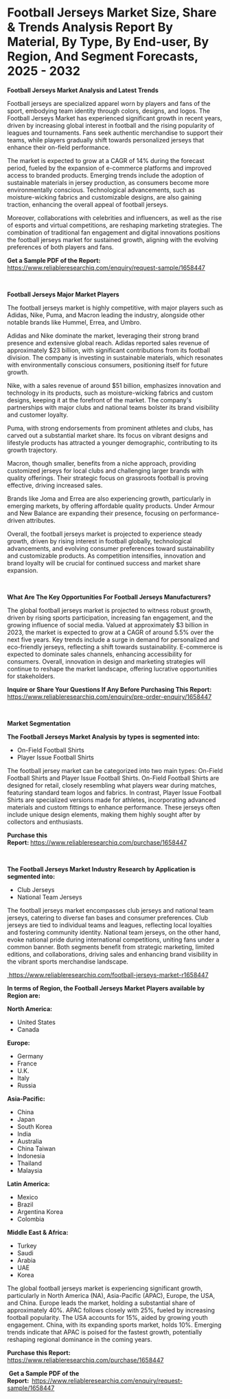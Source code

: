 <p><h1>Football Jerseys Market Size, Share & Trends Analysis Report By Material, By Type, By End-user, By Region, And Segment Forecasts, 2025 - 2032</h1></p><p><strong>Football Jerseys Market Analysis and Latest Trends</strong></p>
<p><p>Football jerseys are specialized apparel worn by players and fans of the sport, embodying team identity through colors, designs, and logos. The Football Jerseys Market has experienced significant growth in recent years, driven by increasing global interest in football and the rising popularity of leagues and tournaments. Fans seek authentic merchandise to support their teams, while players gradually shift towards personalized jerseys that enhance their on-field performance.</p><p>The market is expected to grow at a CAGR of 14% during the forecast period, fueled by the expansion of e-commerce platforms and improved access to branded products. Emerging trends include the adoption of sustainable materials in jersey production, as consumers become more environmentally conscious. Technological advancements, such as moisture-wicking fabrics and customizable designs, are also gaining traction, enhancing the overall appeal of football jerseys.</p><p>Moreover, collaborations with celebrities and influencers, as well as the rise of esports and virtual competitions, are reshaping marketing strategies. The combination of traditional fan engagement and digital innovations positions the football jerseys market for sustained growth, aligning with the evolving preferences of both players and fans.</p></p>
<p><strong>Get a Sample PDF of the Report:&nbsp;</strong> <a href="https://www.reliableresearchiq.com/enquiry/request-sample/1658447?utm_campaign=3124&utm_medium=2&utm_source=Github&utm_content=ia&utm_term=15042025&utm_id=football-jerseys">https://www.reliableresearchiq.com/enquiry/request-sample/1658447</a></p>
<p>&nbsp;</p>
<p><strong>Football Jerseys Major Market Players</strong></p>
<p><p>The football jerseys market is highly competitive, with major players such as Adidas, Nike, Puma, and Macron leading the industry, alongside other notable brands like Hummel, Errea, and Umbro. </p><p>Adidas and Nike dominate the market, leveraging their strong brand presence and extensive global reach. Adidas reported sales revenue of approximately $23 billion, with significant contributions from its football division. The company is investing in sustainable materials, which resonates with environmentally conscious consumers, positioning itself for future growth. </p><p>Nike, with a sales revenue of around $51 billion, emphasizes innovation and technology in its products, such as moisture-wicking fabrics and custom designs, keeping it at the forefront of the market. The company's partnerships with major clubs and national teams bolster its brand visibility and customer loyalty.</p><p>Puma, with strong endorsements from prominent athletes and clubs, has carved out a substantial market share. Its focus on vibrant designs and lifestyle products has attracted a younger demographic, contributing to its growth trajectory.</p><p>Macron, though smaller, benefits from a niche approach, providing customized jerseys for local clubs and challenging larger brands with quality offerings. Their strategic focus on grassroots football is proving effective, driving increased sales.</p><p>Brands like Joma and Errea are also experiencing growth, particularly in emerging markets, by offering affordable quality products. Under Armour and New Balance are expanding their presence, focusing on performance-driven attributes.</p><p>Overall, the football jerseys market is projected to experience steady growth, driven by rising interest in football globally, technological advancements, and evolving consumer preferences toward sustainability and customizable products. As competition intensifies, innovation and brand loyalty will be crucial for continued success and market share expansion.</p></p>
<p>&nbsp;</p>
<p><strong>What Are The Key Opportunities For Football Jerseys Manufacturers?</strong></p>
<p><p>The global football jerseys market is projected to witness robust growth, driven by rising sports participation, increasing fan engagement, and the growing influence of social media. Valued at approximately $3 billion in 2023, the market is expected to grow at a CAGR of around 5.5% over the next five years. Key trends include a surge in demand for personalized and eco-friendly jerseys, reflecting a shift towards sustainability. E-commerce is expected to dominate sales channels, enhancing accessibility for consumers. Overall, innovation in design and marketing strategies will continue to reshape the market landscape, offering lucrative opportunities for stakeholders.</p></p>
<p><strong>Inquire or Share Your Questions If Any Before Purchasing This Report:</strong> <a href="https://www.reliableresearchiq.com/enquiry/pre-order-enquiry/1658447?utm_campaign=3124&utm_medium=2&utm_source=Github&utm_content=ia&utm_term=15042025&utm_id=football-jerseys">https://www.reliableresearchiq.com/enquiry/pre-order-enquiry/1658447</a></p>
<p>&nbsp;</p>
<p><strong>Market Segmentation</strong></p>
<p><strong>The Football Jerseys Market Analysis by types is segmented into:</strong></p>
<p><ul><li>On-Field Football Shirts</li><li>Player Issue Football Shirts</li></ul></p>
<p><p>The football jersey market can be categorized into two main types: On-Field Football Shirts and Player Issue Football Shirts. On-Field Football Shirts are designed for retail, closely resembling what players wear during matches, featuring standard team logos and fabrics. In contrast, Player Issue Football Shirts are specialized versions made for athletes, incorporating advanced materials and custom fittings to enhance performance. These jerseys often include unique design elements, making them highly sought after by collectors and enthusiasts.</p></p>
<p><strong>Purchase this Report:&nbsp;</strong><a href="https://www.reliableresearchiq.com/purchase/1658447?utm_campaign=3124&utm_medium=2&utm_source=Github&utm_content=ia&utm_term=15042025&utm_id=football-jerseys">https://www.reliableresearchiq.com/purchase/1658447</a></p>
<p>&nbsp;</p>
<p><strong>The Football Jerseys Market Industry Research by Application is segmented into:</strong></p>
<p><ul><li>Club Jerseys</li><li>National Team Jerseys</li></ul></p>
<p><p>The football jerseys market encompasses club jerseys and national team jerseys, catering to diverse fan bases and consumer preferences. Club jerseys are tied to individual teams and leagues, reflecting local loyalties and fostering community identity. National team jerseys, on the other hand, evoke national pride during international competitions, uniting fans under a common banner. Both segments benefit from strategic marketing, limited editions, and collaborations, driving sales and enhancing brand visibility in the vibrant sports merchandise landscape.</p></p>
<p><a href="https://www.reliableresearchiq.com/football-jerseys-market-r1658447?utm_campaign=3124&utm_medium=2&utm_source=Github&utm_content=ia&utm_term=15042025&utm_id=football-jerseys">&nbsp;https://www.reliableresearchiq.com/football-jerseys-market-r1658447</a></p>
<p><strong>In terms of Region, the Football Jerseys Market Players available by Region are:</strong></p>
<p>
    <p> <strong> North America: </strong>
        <ul>
            <li>United States</li>
            <li>Canada</li>
        </ul>
        </p> 
    <p> <strong> Europe: </strong>
        <ul>
            <li>Germany</li>
            <li>France</li>
            <li>U.K.</li>
            <li>Italy</li>
            <li>Russia</li>
        </ul>
        </p> 
    <p> <strong> Asia-Pacific: </strong>
        <ul>
            <li>China</li>
            <li>Japan</li>
            <li>South Korea</li>
            <li>India</li>
            <li>Australia</li>
            <li>China Taiwan</li>
            <li>Indonesia</li>
            <li>Thailand</li>
            <li>Malaysia</li>
        </ul>
        </p> 
    <p> <strong> Latin America: </strong>
        <ul>
            <li>Mexico</li>
            <li>Brazil</li>
            <li>Argentina Korea</li>
            <li>Colombia</li>
        </ul>
        </p> 
    <p> <strong> Middle East & Africa: </strong>
        <ul>
            <li>Turkey</li>
            <li>Saudi</li>
            <li>Arabia</li>
            <li>UAE</li>
            <li>Korea</li>
        </ul>
    </p>
    </p>
<p><p>The global football jerseys market is experiencing significant growth, particularly in North America (NA), Asia-Pacific (APAC), Europe, the USA, and China. Europe leads the market, holding a substantial share of approximately 40%. APAC follows closely with 25%, fueled by increasing football popularity. The USA accounts for 15%, aided by growing youth engagement. China, with its expanding sports market, holds 10%. Emerging trends indicate that APAC is poised for the fastest growth, potentially reshaping regional dominance in the coming years.</p></p>
<p><strong>Purchase this Report: </strong><a href="https://www.reliableresearchiq.com/purchase/1658447?utm_campaign=3124&utm_medium=2&utm_source=Github&utm_content=ia&utm_term=15042025&utm_id=football-jerseys">https://www.reliableresearchiq.com/purchase/1658447</a></p>
<p>&nbsp;<strong>Get a Sample PDF of the Report:&nbsp;&nbsp;</strong><a href="https://www.reliableresearchiq.com/enquiry/request-sample/1658447?utm_campaign=3124&utm_medium=2&utm_source=Github&utm_content=ia&utm_term=15042025&utm_id=football-jerseys">https://www.reliableresearchiq.com/enquiry/request-sample/1658447</a></p>
<p><strong></strong></p>
<p><p></p><p></p><p></p></p>
